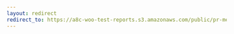 ```yaml
---
layout: redirect
redirect_to: https://a8c-woo-test-reports.s3.amazonaws.com/public/pr-merge/38271/e2e/index.html
---
```

